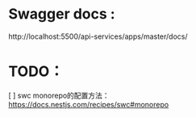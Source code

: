 # Swagger docs : 
http://localhost:5500/api-services/apps/master/docs/

# TODO：
[ ] swc monorepo的配置方法：https://docs.nestjs.com/recipes/swc#monorepo